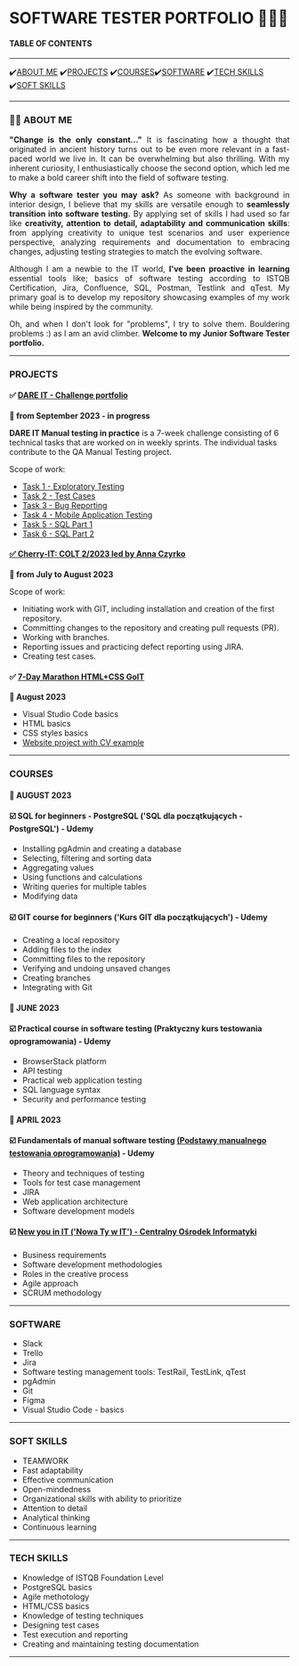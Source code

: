 # SOFTWARE TESTER PORTFOLIO 👩🏻‍💻

<h4>TABLE OF CONTENTS</h4>

<hr>
✔️<a href="#about">ABOUT ME</a> ✔️<a href="#projects">PROJECTS</a> ✔️<a href="#courses">COURSES</a>✔️<a href="#software">SOFTWARE</a> ✔️<a href="#techskills">TECH SKILLS</a> ✔️<a href="#softskills">SOFT SKILLS</a>
<hr>

<section>
<h3 id="about">👋🏻 ABOUT ME</h3>

<p align="justify"><b>"Change is the only constant..."</b> It is fascinating how a thought that originated in ancient history turns out to be even more relevant in a fast-paced world we live in. It can be overwhelming but also thrilling. With my inherent curiosity, I enthusiastically choose the second option, which led me to make a bold career shift into the field of software testing.</p>

<p align="justify"><b>Why a software tester you may ask?</b> As someone with background in interior design, I believe that my skills are versatile enough to <b>seamlessly transition into software testing.</b> 
By applying set of skills I had used so far like <b>creativity, attention to detail, adaptability and communication skills</b>: from applying creativity to unique test scenarios and user experience perspective, analyzing requirements and documentation to embracing changes, adjusting testing strategies to match the evolving software.</p>

<p align="justify">Although I am a newbie to the IT world, <b>I've been proactive in learning</b> essential tools like; basics of software testing according to ISTQB Certification, Jira, Confluence, SQL, Postman, Testlink and qTest. My primary goal is to develop my repository showcasing examples of my work while being inspired by the community.</p>

<p align="justify">Oh,  and when I don't look for "problems", I try to solve them. Bouldering problems :) as I am an avid climber. <b>Welcome to my Junior Software Tester portfolio.</b></p>
</section>

<hr>

<section>
<h3 id="projects">PROJECTS</h3>


<h4 <span>&#9989 <a href= "https://github.com/Katarzyna-SZ/challenge_portfolio_katarzyna"> DARE IT - Challenge portfolio </a> </span></h4>
<p><b>📅 from September 2023 - in progress</b></p>

<p><b>DARE IT Manual testing in practice</b> is a 7-week challenge consisting of 6 technical tasks that are worked on in weekly sprints. The individual tasks contribute to the QA Manual Testing project.</p>

<p>Scope of work:</p>
<ul>
   <li><a href="https://github.com/Katarzyna-SZ/challenge_portfolio_katarzyna/blob/main/TASK1.md">Task 1 - Exploratory Testing</a></li>
   <li><a href="https://github.com/Katarzyna-SZ/challenge_portfolio_katarzyna/blob/main/TASK2.md">Task 2 - Test Cases</li>
   <li><a href="https://github.com/Katarzyna-SZ/challenge_portfolio_katarzyna/blob/main/TASK3.md">Task 3 - Bug Reporting</li>
   <li><a href="https://github.com/Katarzyna-SZ/challenge_portfolio_katarzyna/blob/main/TASK4.md">Task 4 - Mobile Application Testing</li>
   <li><a href="https://github.com/Katarzyna-SZ/challenge_portfolio_katarzyna/blob/main/TASK5.md">Task 5 - SQL Part 1</li>
   <li><a href="https://github.com/Katarzyna-SZ/challenge_portfolio_katarzyna/blob/main/TASK6.md">Task 6 - SQL Part 2</li>
 </ul>

<h4 <span>&#9989 Cherry-IT: COLT 2/2023 led by <a href="https://www.linkedin.com/in/ania-czyrko-05933aa1/">Anna Czyrko</a></span></h4>
<p><b>📅 from July to August 2023</b></p>
<p>Scope of work:</p>
<ul>
  <li>Initiating work with GIT, including installation and creation of the first repository.</li>
  <li>Committing changes to the repository and creating pull requests (PR).</li>
  <li>Working with branches.</li>
  <li>Reporting issues and practicing defect reporting using JIRA.</li>
  <li>Creating test cases.</li>
</ul>

<h4 <span>&#9989 <a href="https://m.goit.global/pl/?utm_source=google&utm_medium=cpc&utm_campaign=19908700535&utm_term=146264932926|652825193268||go-it&gad=1&gclid=CjwKCAjw9pGjBhB-EiwAa5jl3KnsR1nsyVDGSMKU0Rik7QbR2aWH7Dwb69fbmp7JSQsoSNztEpy_ghoCqsEQAvD_BwE">7-Day Marathon HTML+CSS GoIT</a></span></h4>
<p><b>📅 August 2023</b></p>
<ul>
<li>Visual Studio Code basics</li>
<li>HTML basics</li>
<li>CSS styles basics</li>
<li><a href="https://github.com/Katarzyna-SZ/Maraton_HTML_CSS_GoIT.git">Website project with CV example</a></li>
</ul>
</section>

<hr>

<h3 id="courses">COURSES</h3>

 <section> 
  <h4>📅 AUGUST 2023</h4>
  <h4 <span> ☑️ SQL for beginners - PostgreSQL ('SQL dla początkujących - PostgreSQL') - Udemy</span></h4>
  <ul>
    <li>Installing pgAdmin and creating a database</li>
    <li>Selecting, filtering and sorting data</li>
    <li>Aggregating values</li>
    <li>Using functions and calculations</li>
    <li>Writing queries for multiple tables</li>
    <li>Modifying data</li>
  </ul>

  <h4 <span> ☑️ GIT course for beginners ('Kurs GIT dla początkujących') - Udemy</span></h4>
   <ul>
   <li>Creating a local repository</li>
   <li>Adding files to the index</li>
   <li>Committing files to the repository</li>
   <li>Verifying and undoing unsaved changes</li>
   <li>Creating branches</li>
   <li>Integrating with Git</li>
   </ul>   
</section>

  <section>
  <h4>📅 JUNE 2023</h4>
  <h4 <span> ☑️ Practical course in software testing (Praktyczny kurs testowania oprogramowania) - Udemy</span></h4>
  <ul> 
    <li>BrowserStack platform</li>
    <li>API testing</li>
    <li>Practical web application testing</li>
    <li>SQL language syntax</li>
    <li>Security and performance testing</li>    
 </section>

 <section>
  <h4>📅 APRIL 2023</h4>
  <h4 <span> ☑️ Fundamentals of manual software testing <a href="https://www.udemy.com/certificate/UC-a5a15448-75a3-43b2-9007-f9082643c0be/?utm_campaign=email&utm_source=sendgrid.com&utm_medium=email">(Podstawy manualnego testowania oprogramowania)</a> - Udemy</span></h4>
  <ul>
  <li>Theory and techniques of testing</li>
  <li>Tools for test case management</li>
  <li>JIRA</li>
  <li>Web application architecture</li>
  <li>Software development models</li>
  </ul>
  <h4 <span> ☑️ <a href="https://www.nowaty.coi.gov.pl/">New you in IT ('Nowa Ty w IT') - Centralny Ośrodek Informatyki</a></span></h4>
  <ul>
  <li>Business requirements</li>
  <li>Software development methodologies</li>
  <li>Roles in the creative process</li>
  <li>Agile approach</li>
  <li>SCRUM methodology</li>
    </ul>
 </section>

<hr>

<section>
<h3 id="software">SOFTWARE</h3>
  <ul>
  <li>Slack</li>
  <li>Trello</li>
  <li>Jira</li>
  <li>Software testing management tools: TestRail, TestLink, qTest</li>
  <li>pgAdmin</li>
  <li>Git</li>
  <li>Figma</li>
  <li>Visual Studio Code - basics</li>
</section>

<hr>

<section>
<h3 id="softskills">SOFT SKILLS</h3>
<ul>
<li>TEAMWORK</li>
<li>Fast adaptability</li>
<li>Effective communication</li>
<li>Open-mindedness</li>
<li>Organizational skills with ability to prioritize</li>
<li>Attention to detail</li>
<li>Analytical thinking</li>
<li>Continuous learning</li> 
</ul>
</section>

<hr>

<section>
<h3 id="techskills">TECH SKILLS</h3>
<ul>
<li>Knowledge of ISTQB Foundation Level </li>
<li>PostgreSQL basics</li>
<li>Agile methotology</li>
<li>HTML/CSS basics</li>
<li>Knowledge of testing techniques</li>
<li>Designing test cases</li>
<li>Test execution and reporting</li>
<li>Creating and maintaining testing documentation</li>
</ul>
</section>

<hr>







